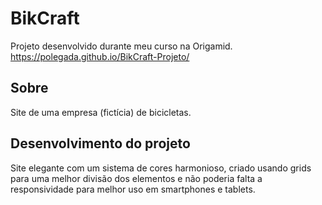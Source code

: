 # BikCraft
Projeto desenvolvido durante meu curso na Origamid.
https://polegada.github.io/BikCraft-Projeto/

<h2>Sobre</h2>
Site de uma empresa (fictícia) de bicicletas.

<h2> Desenvolvimento do projeto</h2>
 Site elegante com um sistema de cores harmonioso, 
 criado usando grids para uma melhor divisão dos elementos 
 e não poderia falta a responsividade para melhor uso em smartphones e tablets.
 
 

